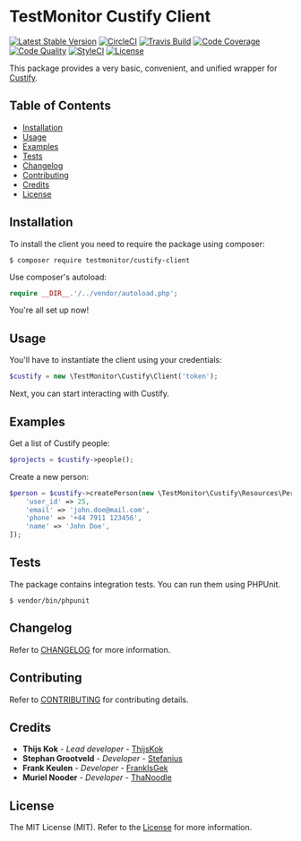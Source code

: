 # TestMonitor Custify Client

[![Latest Stable Version](https://poser.pugx.org/testmonitor/custify-client/v/stable)](https://packagist.org/packages/testmonitor/custify-client)
[![CircleCI](https://img.shields.io/circleci/project/github/testmonitor/custify-client.svg)](https://circleci.com/gh/testmonitor/custify-client)
[![Travis Build](https://travis-ci.com/testmonitor/custify-client.svg?branch=master)](https://travis-ci.com/testmonitor/custify-client)
[![Code Coverage](https://scrutinizer-ci.com/g/testmonitor/custify-client/badges/coverage.png?b=master)](https://scrutinizer-ci.com/g/testmonitor/custify-client/?branch=master)
[![Code Quality](https://scrutinizer-ci.com/g/testmonitor/custify-client/badges/quality-score.png?b=master)](https://scrutinizer-ci.com/g/testmonitor/custify-client/?branch=master)
[![StyleCI](https://styleci.io/repos/342627557/shield)](https://styleci.io/repos/342627557)
[![License](https://poser.pugx.org/testmonitor/custify-client/license)](https://packagist.org/packages/testmonitor/custify-client)

This package provides a very basic, convenient, and unified wrapper for [Custify](https://docs.custify.com/).

## Table of Contents

- [Installation](#installation)
- [Usage](#usage)
- [Examples](#examples)
- [Tests](#tests)
- [Changelog](#changelog)
- [Contributing](#contributing)
- [Credits](#credits)
- [License](#license)

## Installation

To install the client you need to require the package using composer:

	$ composer require testmonitor/custify-client

Use composer's autoload:

```php
require __DIR__.'/../vendor/autoload.php';
```

You're all set up now!

## Usage

You'll have to instantiate the client using your credentials:

```php
$custify = new \TestMonitor\Custify\Client('token');
```

Next, you can start interacting with Custify.

## Examples

Get a list of Custify people:

```php
$projects = $custify->people();
```

Create a new person:

```php
$person = $custify->createPerson(new \TestMonitor\Custify\Resources\Person([
    'user_id' => 25,
    'email' => 'john.doe@mail.com',
    'phone' => '+44 7911 123456',
    'name' => 'John Doe',
]);
```

## Tests

The package contains integration tests. You can run them using PHPUnit.

    $ vendor/bin/phpunit

## Changelog

Refer to [CHANGELOG](CHANGELOG.md) for more information.

## Contributing

Refer to [CONTRIBUTING](CONTRIBUTING.md) for contributing details.

## Credits

* **Thijs Kok** - *Lead developer* - [ThijsKok](https://github.com/thijskok)
* **Stephan Grootveld** - *Developer* - [Stefanius](https://github.com/stefanius)
* **Frank Keulen** - *Developer* - [FrankIsGek](https://github.com/frankisgek)
* **Muriel Nooder** - *Developer* - [ThaNoodle](https://github.com/thanoodle)

## License

The MIT License (MIT). Refer to the [License](LICENSE.md) for more information.
